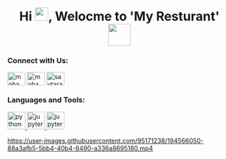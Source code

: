 <h1 align="center">Hi <img src="https://raw.githubusercontent.com/MartinHeinz/MartinHeinz/master/wave.gif" width="30px">, Welocme to 'My Resturant'
<img src="https://th.bing.com/th/id/R.7e6f16a006711b370c53f50bc69e4ccb?rik=a29b2SBhUjsliA&pid=ImgRaw&r=0" width="50px" hieght="50px">
</h1>



<!-- cover -->
<!-- ![Machine Learning](https://user-images.githubusercontent.com/73343985/151660292-7c7b23ff-345d-4a4a-a17b-571a543eb956.jpeg) -->

<h3 align="left">Connect with Us:</h3>
<p align="left">
<a href="https://www.linkedin.com/" target="blank"><img align="center" src="https://raw.githubusercontent.com/rahuldkjain/github-profile-readme-generator/master/src/images/icons/Social/linked-in-alt.svg" alt="mohamed hany" height="30" width="40" /></a>
<a href="https://www.facebook.com/nada.sabri.9849/" target="blank"><img align="center" src="https://raw.githubusercontent.com/rahuldkjain/github-profile-readme-generator/master/src/images/icons/Social/facebook.svg" alt="mohamed hany" height="30" width="40" /></a>
<a href="https://codeforces.com/profile/Solver_-_NaDooDa" target="blank"><img align="center" src="https://raw.githubusercontent.com/rahuldkjain/github-profile-readme-generator/master/src/images/icons/Social/codeforces.svg" alt="saytara" height="30" width="40" /></a>
</p>

<h3 align="left">Languages and Tools:</h3>
<p align="left"> <a href="https://www.python.org" target="_blank" rel="noreferrer"> <img src="https://th.bing.com/th/id/R.4e6e930ef78548bcf2466dd88917b124?rik=btITcAYbn2iiWw&riu=http%3a%2f%2ficons.iconarchive.com%2ficons%2fgraphics-vibe%2fdeveloper%2f256%2fhtml-icon.png&ehk=2DaRJE8Bjlc6RjN7qgSTk6n4MfKQVDldBhPRzrOyJBs%3d&risl=&pid=ImgRaw&r=0&sres=1&sresct=1" alt="python" width="40" height="40"/> </a>
 <a href="https://jupyter.org/" target="_blank" rel="noreferrer"> <img src="https://th.bing.com/th/id/R.22aca5b98248f157a620e07294987f52?rik=giHuJtPpkjsYWA&pid=ImgRaw&r=0" alt="jupyter" width="40" height="40"/> </a> 
 <a href="https://jupyter.org/" target="_blank" rel="noreferrer"> <img src="https://logos-download.com/wp-content/uploads/2016/09/PHP_logo.png" alt="jupyter" width="40" height="40"/> </a> 
</p>



https://user-images.githubusercontent.com/95171238/194566050-88a3afb5-5bb4-40b4-8490-a336a8695180.mp4

